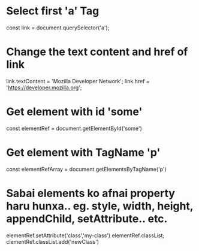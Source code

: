 # Select first 'a' Tag
const link = document.querySelector('a');
# Change the text content and href of link
link.textContent = 'Mozilla Developer Network';
link.href = 'https://developer.mozilla.org';
# Get element with id 'some'
const elementRef = document.getElementById('some')
# Get element with TagName 'p'
const elementRefArray = document.getElementsByTagName('p')
# Sabai elements ko afnai property haru hunxa.. eg. style, width, height, appendChild, setAttribute.. etc.
elementRef.setAttribute('class','my-class')
elementRef.classList;
clementRef.classList.add('newClass')